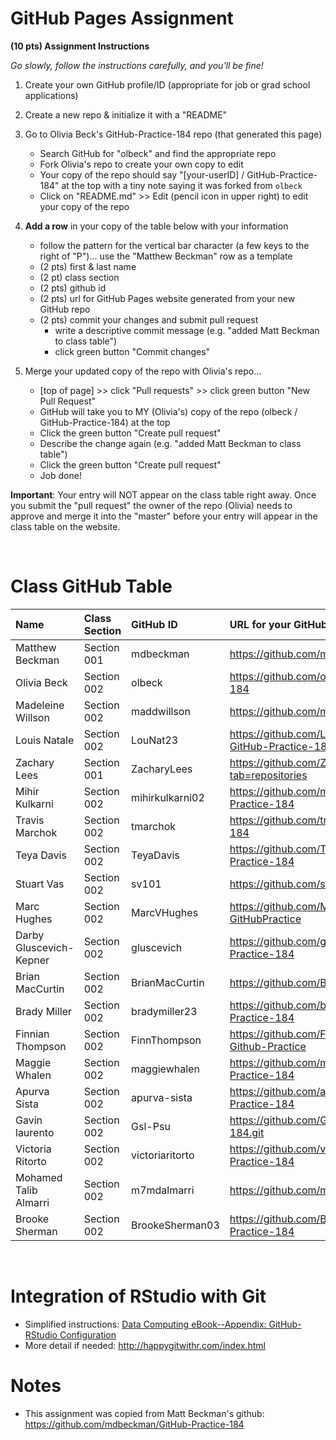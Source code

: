 
# GitHub Pages Assignment

**(10 pts) Assignment Instructions**

*Go slowly, follow the instructions carefully, and you'll be fine!*

1. Create your own GitHub profile/ID (appropriate for job or grad school applications)  
2. Create a new repo & initialize it with a "README" 
3. Go to Olivia Beck's GitHub-Practice-184 repo (that generated this page)  
    - Search GitHub for "olbeck" and find the appropriate repo
    - Fork Olivia's repo to create your own copy to edit
    - Your copy of the repo should say "[your-userID] / GitHub-Practice-184" at the top with a tiny note saying it was forked from `olbeck`
    - Click on "README.md" >> Edit (pencil icon in upper right) to edit your copy of the repo
4. **Add a row** in your copy of the table below with your information 
    - follow the pattern for the vertical bar character (a few keys to the right of "P")... use the "Matthew Beckman" row as a template
    - (2 pts) first & last name  
    - (2 pt)  class section
    - (2 pts) github id  
    - (2 pts) url for GitHub Pages website generated from your new GitHub repo
    - (2 pts) commit your changes and submit pull request
        - write a descriptive commit message (e.g. "added Matt Beckman to class table")
        - click green button "Commit changes"

5. Merge your updated copy of the repo with Olivia's repo...
    - [top of page] >> click "Pull requests" >> click green button "New Pull Request"
    - GitHub will take you to MY (Olivia's) copy of the repo (olbeck / GitHub-Practice-184) at the top
    - Click the green button "Create pull request"
    - Describe the change again (e.g. "added Matt Beckman to class table")
    - Click the green button "Create pull request"
    - Job done!
 
**Important**: Your entry will NOT appear on the class table right away.  Once you submit the "pull request" the owner of the repo (Olivia) needs to approve and merge it into the "master" before your entry will appear in the class table on the website. 

<br>


# Class GitHub Table 

| Name                    | Class Section     | GitHub ID            | URL for your GitHub repo                                 |  
|:------------------------|:------------------|:---------------------|:---------------------------------------------------------|  
| Matthew Beckman         | Section 001       | mdbeckman            | https://github.com/mdbeckman/dcData                      |  
| Olivia Beck             | Section 002       | olbeck               | https://github.com/olbeck/GitHub-Practice-184            |  
| Madeleine Willson         | Section 002       | maddwillson            | https://github.com/madddwillson                      |       
| Louis Natale            | Section 002       | LouNat23             | https://github.com/LouNat23/-LouNat23-GitHub-Practice-184 |
| Zachary Lees            | Section 001       | ZacharyLees          | https://github.com/ZacharyLees?tab=repositories          |       
| Mihir Kulkarni          | Section 002       | mihirkulkarni02      | https://github.com/mihirkulkarni02/GitHub-Practice-184   |
| Travis Marchok          | Section 002       | tmarchok             | https://github.com/tmarchok/GitHub-Practice-184          |     
| Teya Davis              | Section 002       | TeyaDavis            | https://github.com/TeyaDavis/GitHub-Practice-184         |  
| Stuart Vas              | Section 002       | sv101                | https://github.com/sv101/STAT184_HW1                     |  
| Marc Hughes             | Section 002       | MarcVHughes          | https://github.com/MarcVHughes/Homework1-GitHubPractice 
| Darby Gluscevich-Kepner | Section 002       | gluscevich           | https://github.com/gluscevich/GitHub-Practice-184        |  
| Brian MacCurtin         | Section 002       | BrianMacCurtin       | https://github.com/BrianMacCurtin/HW1  
| Brady Miller            | Section 002       | bradymiller23        | https://github.com/bradymiller23/GitHub-Practice-184     |
| Finnian Thompson        | Section 002       | FinnThompson         | https://github.com/FinnThompson/Stat184-Github-Practice  |
| Maggie Whalen           | Section 002       | maggiewhalen         | https://github.com/maggiewhalen/GitHub-Practice-184      |   
| Apurva Sista            | Section 002       | apurva-sista         | https://github.com/apurva-sista/GitHub-Practice-184      |
| Gavin laurento          | Section 002       | Gsl-Psu              | https://github.com/Gsl-Psu/GitHub-Practice-184.git    |
| Victoria Ritorto        | Section 002       | victoriaritorto      | https://github.com/victoriaritorto/GitHub-Practice-184   |
| Mohamed Talib Almarri   | Section 002       | m7mdalmarri          | https://github.com/m7mdalmarri/HW-1                      |
| Brooke Sherman          | Section 002       | BrookeSherman03      | https://github.com/BrookeSherman03/GitHub-Practice-184   |
 

<br>

# Integration of RStudio with Git

- Simplified instructions: [Data Computing eBook--Appendix: GitHub-RStudio Configuration](https://dtkaplan.github.io/DataComputingEbook/appendix-github-rstudio-configuration.html#appendix-github-rstudio-configuration)  
- More detail if needed: <http://happygitwithr.com/index.html>

# Notes

- This assignment was copied from Matt Beckman's github: https://github.com/mdbeckman/GitHub-Practice-184

